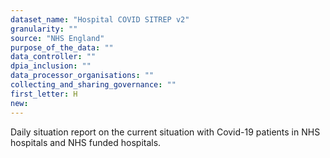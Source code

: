 ```yaml
---
dataset_name: "Hospital COVID SITREP v2"
granularity: ""
source: "NHS England"
purpose_of_the_data: ""
data_controller: ""
dpia_inclusion: ""
data_processor_organisations: ""
collecting_and_sharing_governance: ""
first_letter: H
new: 
---
```

Daily situation report on the current situation with Covid-19 patients in NHS hospitals and NHS funded hospitals.
